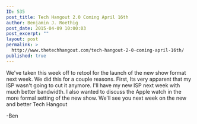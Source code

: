 ```yaml
---
ID: 535
post_title: Tech Hangout 2.0 Coming April 16th
author: Benjamin J. Roethig
post_date: 2015-04-09 10:00:03
post_excerpt: ""
layout: post
permalink: >
  http://www.thetechhangout.com/tech-hangout-2-0-coming-april-16th/
published: true
---
```

We've taken this week off to retool for the launch of the new show format next week.  We did this for a couple reasons.  First, Its very apparent that my ISP wasn't going to cut it anymore.  I'll have my new ISP next week with much better bandwidth.  I also wanted to discuss the Apple watch in the more formal setting of the new show.  We'll see you next week on the new and better Tech Hangout

-Ben